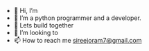 - 👋 Hi, I’m 
- 👀 I’m a python programmer and a developer.
- 🌱 Lets build together
- 💞️ I’m looking to  
- 📫 How to reach me sireejoram7@gmail.com
<!---
Joshuawayne/Joshuawayne is a ✨ special ✨ repository because its `README.md` (this file) appears on your GitHub profile.
You can click the Preview link to take a look at your changes.
--->
